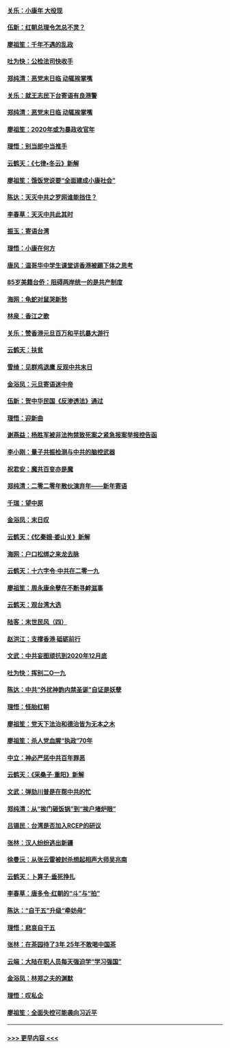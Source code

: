 #### [关乐：小康年 大役现](../pages/nsc993/n11774213.md?t=01081456) 
#### [伍新：红朝总理令怎总不灵？](../pages/nsc993/n11770813.md?t=01081456) 
#### [廖祖笙：千年不遇的乱政](../pages/nsc993/n11770373.md?t=01081456) 
#### [吐为快：公检法司快收手](../pages/nsc993/n11770359.md?t=01081456) 
#### [郑纯清：恶党末日临 动辄挨掌嘴](../pages/nsc993/n11769912.md?t=01081456) 
#### [关乐：就王志民下台寄语有良港警](../pages/nsc993/n11769903.md?t=01081456) 
#### [郑纯清：恶党末日临 动辄挨掌嘴](../pages/nsc993/n11769356.md?t=01081456) 
#### [廖祖笙：2020年或为暴政收官年](../pages/nsc993/n11768216.md?t=01081456) 
#### [理悟：别当郎中当推手](../pages/nsc993/n11768243.md?t=01081456) 
#### [云鹤天：《七律▪冬云》新解](../pages/nsc993/n11768204.md?t=01081456) 
#### [廖祖笙：饿饭党说要“全面建成小康社会”](../pages/nsc993/n11767482.md?t=01081456) 
#### [陈达：天灭中共之罗网谁能挡住？](../pages/nsc993/n11767465.md?t=01081456) 
#### [李春草：天灭中共此其时](../pages/nsc993/n11767452.md?t=01081456) 
#### [振玉：寄语台湾](../pages/nsc993/n11767432.md?t=01081456) 
#### [理悟：小康在何方](../pages/nsc993/n11767394.md?t=01081456) 
#### [唐风：温哥华中学生课堂讲香港被踢下体之思考](../pages/nsc993/n11766848.md?t=01081456) 
#### [85岁美籍台侨：阻碍两岸统一的是共产制度](../pages/nsc993/n11765043.md?t=01081456) 
#### [海网：龟蛇对鼠哭新愁](../pages/nsc993/n11764895.md?t=01081456) 
#### [林泉：香江之歌](../pages/nsc993/n11764415.md?t=01081456) 
#### [关乐：赞香港元旦百万和平抗暴大游行](../pages/nsc993/n11764382.md?t=01081456) 
#### [云鹤天：扶贫](../pages/nsc993/n11764245.md?t=01081456) 
#### [雪绮：见群鸡退鹰  反观中共末日](../pages/nsc993/n11762112.md?t=01081456) 
#### [金浴凤：元旦寄语迷中帝](../pages/nsc993/n11761788.md?t=01081456) 
#### [伍新：贺中华民国《反渗透法》通过](../pages/nsc993/n11761994.md?t=01081456) 
#### [理悟：迎新曲](../pages/nsc993/n11761152.md?t=01081456) 
#### [谢燕益：杨胜军被非法拘禁致死案之紧急报案举报控告函](../pages/nsc993/n11756134.md?t=01081456) 
#### [李小刚：量子共振检测与中共的脑控武器](../pages/nsc993/n11754518.md?t=01081456) 
#### [祝君安：魔共百变亦是魔](../pages/nsc993/n11754469.md?t=01081456) 
#### [郑纯清：二零二零年散伙演弃年——新年寄语](../pages/nsc993/n11754195.md?t=01081456) 
#### [千瑞：望中原](../pages/nsc993/n11754159.md?t=01081456) 
#### [金浴凤：末日叹](../pages/nsc993/n11752359.md?t=01081456) 
#### [云鹤天：《忆秦娥‧娄山关》新解](../pages/nsc993/n11752348.md?t=01081456) 
#### [海网：户口松绑之来龙去脉](../pages/nsc993/n11752328.md?t=01081456) 
#### [云鹤天：十六字令‧中共在二零一九](../pages/nsc993/n11752305.md?t=01081456) 
#### [廖祖笙：周永康余孽在不断寻衅滋事](../pages/nsc993/n11751013.md?t=01081456) 
#### [云鹤天：观台湾大选](../pages/nsc993/n11751007.md?t=01081456) 
#### [陆客：末世民风（四）](../pages/nsc993/n11749203.md?t=01081456) 
#### [赵洪江：支撑香港 砥砺前行](../pages/nsc993/n11748482.md?t=01081456) 
#### [文武：中共妄图顽抗到2020年12月底](../pages/nsc993/n11748446.md?t=01081456) 
#### [吐为快：挥别二O一九](../pages/nsc993/n11748411.md?t=01081456) 
#### [陈达：中共“外扰神韵内禁圣诞”自证是妖孽](../pages/nsc993/n11748226.md?t=01081456) 
#### [理悟：怪胎红朝](../pages/nsc993/n11748206.md?t=01081456) 
#### [廖祖笙：党天下法治和德治皆为无本之木](../pages/nsc993/n11748135.md?t=01081456) 
#### [廖祖笙：杀人党血腥“执政”70年](../pages/nsc993/n11745144.md?t=01081456) 
#### [中立：神必严惩中共百年罪恶](../pages/nsc993/n11744970.md?t=01081456) 
#### [云鹤天：《采桑子‧重阳》新解](../pages/nsc993/n11744948.md?t=01081456) 
#### [文武：弹劾川普是在帮中共的忙](../pages/nsc993/n11744758.md?t=01081456) 
#### [郑纯清：从“挨门砸饭锅”到“挨户堵炉眼”](../pages/nsc993/n11744745.md?t=01081456) 
#### [吕锡民：台湾是否加入RCEP的研议](../pages/nsc993/n11744701.md?t=01081456) 
#### [张林：汉人纷纷逃出新疆](../pages/nsc993/n11743530.md?t=01081456) 
#### [徐曼沅：从张云雷被封杀想起相声大师吴兆南](../pages/nsc993/n11741816.md?t=01081456) 
#### [云鹤天：卜算子‧垂死挣扎](../pages/nsc993/n11739956.md?t=01081456) 
#### [李春草：唐多令‧红朝的“斗”与“拍”](../pages/nsc993/n11739830.md?t=01081456) 
#### [陈达：“自干五”升级“牵妨母”](../pages/nsc993/n11739724.md?t=01081456) 
#### [理悟：悲哀自干五](../pages/nsc993/n11739547.md?t=01081456) 
#### [张林：在茶园待了3年 25年不敢喝中国茶](../pages/nsc993/n11739240.md?t=01081456) 
#### [云端：大陆在职人员每天强迫学“学习强国”](../pages/nsc993/n11738735.md?t=01081456) 
#### [金浴凤：林郑之夫的渊默](../pages/nsc993/n11737735.md?t=01081456) 
#### [理悟：叹私企](../pages/nsc993/n11737715.md?t=01081456) 
#### [廖祖笙：全面失控可能袭向习近平](../pages/nsc993/n11737704.md?t=01081456) 

----
#### [ >>> 更早内容 <<< ](../indexes/nsc993-earlier.md)
